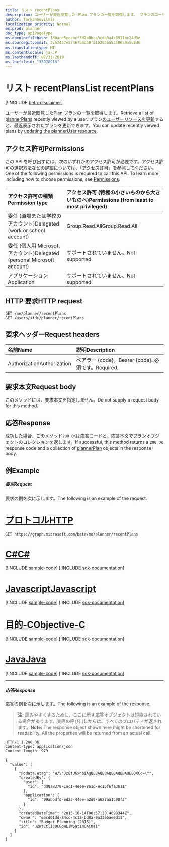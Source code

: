 ```yaml
---
title: リスト recentPlans
description: ユーザーが最近閲覧した Plan プランの一覧を取得します。 プランのユーザーリソースを更新すると、最近表示されたプランを更新できます。
author: TarkanSevilmis
localization_priority: Normal
ms.prod: planner
doc_type: apiPageType
ms.openlocfilehash: 1d0ace5eeabcf3d2b0bca3cda3a4e8911bc24d3e
ms.sourcegitcommit: 2c62457e57467b8d50f21b255b553106a9a5d8d6
ms.translationtype: MT
ms.contentlocale: ja-JP
ms.lasthandoff: 07/31/2019
ms.locfileid: "35978918"
---
```

# <a name="list-recentplans"></a><span data-ttu-id="7f231-104">リスト recentPlans</span><span class="sxs-lookup"><span data-stu-id="7f231-104">List recentPlans</span></span>

[!INCLUDE [beta-disclaimer](../../includes/beta-disclaimer.md)]

<span data-ttu-id="7f231-105">ユーザーが最近閲覧した[Plan プラン](../resources/plannerplan.md)の一覧を取得します。</span><span class="sxs-lookup"><span data-stu-id="7f231-105">Retrieve a list of [plannerPlans](../resources/plannerplan.md) recently viewed by a user.</span></span> <span data-ttu-id="7f231-106">プラン[のユーザーリソースを更新](planneruser-update.md)すると、最近表示されたプランを更新できます。</span><span class="sxs-lookup"><span data-stu-id="7f231-106">You can update recently viewed plans by [updating the plannerUser resource](planneruser-update.md).</span></span>
## <a name="permissions"></a><span data-ttu-id="7f231-107">アクセス許可</span><span class="sxs-lookup"><span data-stu-id="7f231-107">Permissions</span></span>
<span data-ttu-id="7f231-p103">この API を呼び出すには、次のいずれかのアクセス許可が必要です。アクセス許可の選択方法などの詳細については、「[アクセス許可](/graph/permissions-reference)」を参照してください。</span><span class="sxs-lookup"><span data-stu-id="7f231-p103">One of the following permissions is required to call this API. To learn more, including how to choose permissions, see [Permissions](/graph/permissions-reference).</span></span>

|<span data-ttu-id="7f231-110">アクセス許可の種類</span><span class="sxs-lookup"><span data-stu-id="7f231-110">Permission type</span></span>      | <span data-ttu-id="7f231-111">アクセス許可 (特権の小さいものから大きいものへ)</span><span class="sxs-lookup"><span data-stu-id="7f231-111">Permissions (from least to most privileged)</span></span>              |
|:--------------------|:---------------------------------------------------------|
|<span data-ttu-id="7f231-112">委任 (職場または学校のアカウント)</span><span class="sxs-lookup"><span data-stu-id="7f231-112">Delegated (work or school account)</span></span> | <span data-ttu-id="7f231-113">Group.Read.All</span><span class="sxs-lookup"><span data-stu-id="7f231-113">Group.Read.All</span></span>    |
|<span data-ttu-id="7f231-114">委任 (個人用 Microsoft アカウント)</span><span class="sxs-lookup"><span data-stu-id="7f231-114">Delegated (personal Microsoft account)</span></span> | <span data-ttu-id="7f231-115">サポートされていません。</span><span class="sxs-lookup"><span data-stu-id="7f231-115">Not supported.</span></span>    |
|<span data-ttu-id="7f231-116">アプリケーション</span><span class="sxs-lookup"><span data-stu-id="7f231-116">Application</span></span> | <span data-ttu-id="7f231-117">サポートされていません。</span><span class="sxs-lookup"><span data-stu-id="7f231-117">Not supported.</span></span> |

## <a name="http-request"></a><span data-ttu-id="7f231-118">HTTP 要求</span><span class="sxs-lookup"><span data-stu-id="7f231-118">HTTP request</span></span>
<!-- { "blockType": "ignored" } -->
```http
GET /me/planner/recentPlans
GET /users/<id>/planner/recentPlans
```

## <a name="request-headers"></a><span data-ttu-id="7f231-119">要求ヘッダー</span><span class="sxs-lookup"><span data-stu-id="7f231-119">Request headers</span></span>
| <span data-ttu-id="7f231-120">名前</span><span class="sxs-lookup"><span data-stu-id="7f231-120">Name</span></span>      |<span data-ttu-id="7f231-121">説明</span><span class="sxs-lookup"><span data-stu-id="7f231-121">Description</span></span>|
|:----------|:----------|
| <span data-ttu-id="7f231-122">Authorization</span><span class="sxs-lookup"><span data-stu-id="7f231-122">Authorization</span></span>  | <span data-ttu-id="7f231-123">ベアラー {code}。</span><span class="sxs-lookup"><span data-stu-id="7f231-123">Bearer {code}.</span></span> <span data-ttu-id="7f231-124">必須です。</span><span class="sxs-lookup"><span data-stu-id="7f231-124">Required.</span></span>|

## <a name="request-body"></a><span data-ttu-id="7f231-125">要求本文</span><span class="sxs-lookup"><span data-stu-id="7f231-125">Request body</span></span>
<span data-ttu-id="7f231-126">このメソッドには、要求本文を指定しません。</span><span class="sxs-lookup"><span data-stu-id="7f231-126">Do not supply a request body for this method.</span></span>
## <a name="response"></a><span data-ttu-id="7f231-127">応答</span><span class="sxs-lookup"><span data-stu-id="7f231-127">Response</span></span>
<span data-ttu-id="7f231-128">成功した場合、このメソッド`200 OK`は応答コードと、応答本文で[プラン](../resources/plannerplan.md)オブジェクトのコレクションを返します。</span><span class="sxs-lookup"><span data-stu-id="7f231-128">If successful, this method returns a `200 OK` response code and a collection of [plannerPlan](../resources/plannerplan.md) objects in the response body.</span></span>
## <a name="example"></a><span data-ttu-id="7f231-129">例</span><span class="sxs-lookup"><span data-stu-id="7f231-129">Example</span></span>
##### <a name="request"></a><span data-ttu-id="7f231-130">要求</span><span class="sxs-lookup"><span data-stu-id="7f231-130">Request</span></span>
<span data-ttu-id="7f231-131">要求の例を次に示します。</span><span class="sxs-lookup"><span data-stu-id="7f231-131">The following is an example of the request.</span></span>

# <a name="httptabhttp"></a>[<span data-ttu-id="7f231-132">プロトコル</span><span class="sxs-lookup"><span data-stu-id="7f231-132">HTTP</span></span>](#tab/http)
<!-- {
  "blockType": "request",
  "name": "get_recentplans"
}-->
```http
GET https://graph.microsoft.com/beta/me/planner/recentPlans
```
# <a name="ctabcsharp"></a>[<span data-ttu-id="7f231-133">C#</span><span class="sxs-lookup"><span data-stu-id="7f231-133">C#</span></span>](#tab/csharp)
[!INCLUDE [sample-code](../includes/snippets/csharp/get-recentplans-csharp-snippets.md)]
[!INCLUDE [sdk-documentation](../includes/snippets/snippets-sdk-documentation-link.md)]

# <a name="javascripttabjavascript"></a>[<span data-ttu-id="7f231-134">Javascript</span><span class="sxs-lookup"><span data-stu-id="7f231-134">Javascript</span></span>](#tab/javascript)
[!INCLUDE [sample-code](../includes/snippets/javascript/get-recentplans-javascript-snippets.md)]
[!INCLUDE [sdk-documentation](../includes/snippets/snippets-sdk-documentation-link.md)]

# <a name="objective-ctabobjc"></a>[<span data-ttu-id="7f231-135">目的-C</span><span class="sxs-lookup"><span data-stu-id="7f231-135">Objective-C</span></span>](#tab/objc)
[!INCLUDE [sample-code](../includes/snippets/objc/get-recentplans-objc-snippets.md)]
[!INCLUDE [sdk-documentation](../includes/snippets/snippets-sdk-documentation-link.md)]

# <a name="javatabjava"></a>[<span data-ttu-id="7f231-136">Java</span><span class="sxs-lookup"><span data-stu-id="7f231-136">Java</span></span>](#tab/java)
[!INCLUDE [sample-code](../includes/snippets/java/get-recentplans-java-snippets.md)]
[!INCLUDE [sdk-documentation](../includes/snippets/snippets-sdk-documentation-link.md)]

---

##### <a name="response"></a><span data-ttu-id="7f231-137">応答</span><span class="sxs-lookup"><span data-stu-id="7f231-137">Response</span></span>
<span data-ttu-id="7f231-138">応答の例を次に示します。</span><span class="sxs-lookup"><span data-stu-id="7f231-138">The following is an example of the response.</span></span> 

><span data-ttu-id="7f231-p105">**注:** 読みやすくするために、ここに示す応答オブジェクトは短縮されている場合があります。実際の呼び出しからは、すべてのプロパティが返されます。</span><span class="sxs-lookup"><span data-stu-id="7f231-p105">**Note:** The response object shown here might be shortened for readability. All the properties will be returned from an actual call.</span></span>

<!-- {
  "blockType": "response",
  "truncated": true,
  "@odata.type": "microsoft.graph.plannerPlan",
  "isCollection": true
} -->
```http
HTTP/1.1 200 OK
Content-type: application/json
Content-length: 979

{
  "value": [
    {
      "@odata.etag": "W/\"JzEtUGxhbiAgQEBAQEBAQEBAQEBAQEBDXCc=\"",
      "createdBy": {
        "user": {
          "id": "dd8a8379-1ac1-4eee-861d-ec15f6fa3611"
        },
        "application": {
          "id": "09abbdfd-ed23-44ee-a2d9-a627aa1c90f3"
        }
      },
      "createdDateTime": "2015-10-14T00:57:28.4698344Z",
      "owner": "eacd01dd-84cc-4c12-bd8a-9a33e5aeed11",
      "title": "Budget Planning (2016)",
      "id": "uZWtCtli30CGoWLIWSat1mQAC0ai"
    }
  ]
}
```

<!-- uuid: 8fcb5dbc-d5aa-4681-8e31-b001d5168d79
2015-10-25 14:57:30 UTC -->
<!--
{
  "type": "#page.annotation",
  "description": "List recentPlans",
  "keywords": "",
  "section": "documentation",
  "tocPath": "",
  "suppressions": [
  ]
}
-->
